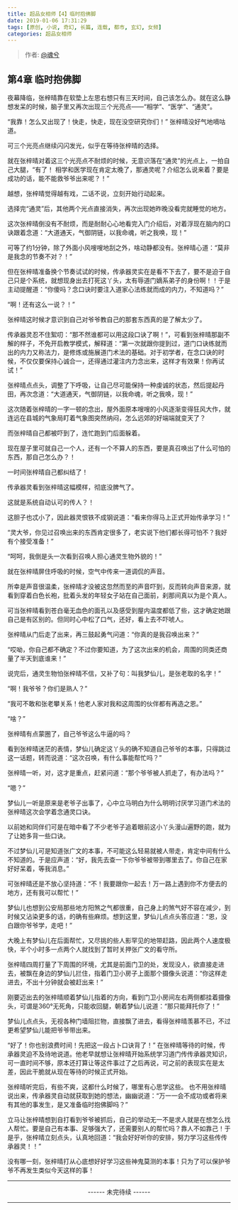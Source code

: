 ```yaml
---
title: 超品女相师【4】临时抱佛脚
date: 2019-01-06 17:31:29
tags: [原创, 小说, 奇幻, 长篇, 连载, 都市, 玄幻, 女频]
categories: 超品女相师
---
```


> 作者: [@魂兮](http://weibo.com/paigu77)

## 第4章 临时抱佛脚

夜幕降临，张梓晴靠在软垫上左思右想只有三天时间，自己该怎么办。就在这么静想发呆的时候，脑子里又再次出现三个光亮点——“相学”、“医学”、“通灵”。

“我靠！怎么又出现了！快走，快走，现在没空研究你们！” 张梓晴没好气地嘀咕道。

可三个光亮点继续闪闪发光，似乎在等待张梓晴的选择。

就在张梓晴对着这三个光亮点不耐烦的时候，无意识落在“通灵”的光点上，一拍自己大腿，“有了！ 相学和医学现在肯定太晚了，那通灵呢？介绍怎么说来着？要是成功的话，能不能救爷爷出来呢？！”

越想，张梓晴觉得越有戏，二话不说，立刻开始行动起来。

选择完“通灵”后，其他两个光点直接消失，再次出现她昨晚没看完就睡觉的地方。

这次张梓晴倒没有不耐烦，而是耐耐心心地看完入门介绍后，对着浮现在脑内的口诀跟着念道：“大道通天，气御阴链，以我命魂，听之我唤，现！”

可等了约1分钟，除了外面小风嗖嗖地刮之外，啥动静都没有。张梓晴心道：“莫非是我念的节奏不对？！”

但在张梓晴准备换个节奏试试的时候，传承器灵实在是看不下去了，要不是迫于自己只是个系统，就想现身出去打死这丫头，太有辱道门嫡系弟子的身份啊！！于是主动提醒道：“你傻吗？念口诀时要注入道家心法练就而成的内力，不知道吗？”

“啊！还有这么一说？！”

张梓晴这时候才意识到自己对爷爷教自己的那套东西真的是了解太少了。

传承器灵忍不住絮叨：“那不然谁都可以用这段口诀了啊！”，可看到张梓晴那副不解的样子，不免开启教学模式，解释道：“第一次就跟你提到过，道门口诀练就而出的内力又称法力，是修炼或施展道门术法的基础。对于初学者，在念口诀的时候，不仅仅要保持心诚合一，还得通过灌注内力念出来，这样才有效果！你再试试！”

张梓晴点点头，调整了下呼吸，让自己尽可能保持一种虔诚的状态，然后提起丹田，再次念道：“大道通天，气御阴链，以我命魂，听之我唤，现！”

这次随着张梓晴的一字一顿的念出，屋外面原本嗖嗖的小风逐渐变得狂风大作，就连远在县城的气象局盯着气象图突然纳闷，怎么远郊的好端端就变天了？

而张梓晴自己都被吓到了，连忙跑到门后面躲着。

现在屋子里可就自己一个人，还有一个不算人的东西，要是真召唤出了什么可怕的东西，那自己怎么办？！

一时间张梓晴自己都纠结了！

传承器灵看到张梓晴这幅模样，彻底没脾气了。

这就是系统自动认可的传人？！

这胆子也忒小了，因此器灵恨铁不成钢说道：“看来你得马上正式开始传承学习！”

“灵大爷，你见过召唤出来的东西肯定很多了，老实说下他们都长得可怕不？我好有个接受准备！”

“呵呵，我倒是头一次看到召唤人担心通灵生物外貌的！” 

就在张梓晴屏住呼吸的时候，空气中传来一道调侃的声音。

所幸是声音很温柔，张梓晴才没被这忽然而至的声音吓到，反而转向声音来源，就看到穿着白色长袍，批着头发的年轻女子站在自己面前，刹那间真以为是个真人。

可当张梓晴看到苍白毫无血色的面孔以及感受到屋内温度都低了些，这才确定她跟自己是有区别的。但同时心中松了口气，还好，看上去不吓唬人。

张梓晴从门后走了出来，再三鼓起勇气问道：“你真的是我召唤出来？”

“哎呦，你自己都不确定？不过你要知道，为了这次出来的机会，周围的同类还商量了半天到底谁来！”

说完后，通灵生物怕张梓晴不信，又补了句：叫我梦仙儿，是张老取的名字！”

“啊！我爷爷？你们是熟人？” 

“我可不敢和张老攀关系！他老人家对我和这周围的伙伴都有再造之恩。”

“啥？”

张梓晴有点蒙圈了，自己爷爷这么牛逼的吗？

看到张梓晴迷茫的表情，梦仙儿确定这丫头的确不知道自己爷爷的本事，只得跳过这一话题，转而说道：“这次召唤，有什么事能帮忙吗？”

张梓晴一听，对，这才是重点，赶紧问道：“那个爷爷被人抓走了，有办法吗？”

“嗯？” 

梦仙儿一听是原来是老爷子出事了，心中立马明白为什么明明讨厌学习道门术法的张梓晴这次会学着念通灵口诀。

以前她和同伴们可是在暗中看了不少老爷子追着眼前这小丫头漫山遍野的跑，就为了让她多背一些口诀。

不过梦仙儿可是知道张广文的本事，不可能这么轻易就被人带走，肯定中间有什么不知道的。于是应声道：“好，我先去查一下你爷爷被带到哪里去了。你自己在家好好呆着，等我消息。”

可张梓晴还是不放心坚持道：“不！我要跟你一起去！万一路上遇到你不方便去的地方，还有我可以帮忙！”

梦仙儿也想到公安局那些地方阳煞之气都很重，自己身上的煞气好不容在减少，到时候又沾染更多的话，的确有些麻烦。想到这里，梦仙儿点点头答应道：“恩，没白跟你爷爷学，走吧！”

大晚上有梦仙儿在后面帮忙，又尽挑的些人影罕见的地带赶路，因此两个人速度极快，半个小时多一点两个人就找到了暂时关押张广文的看守所。

张梓晴四周打量了下周围的环境，尤其是前面门卫的处，发现没人，欲直接走进去，被飘在身边的梦仙儿拦住，指着门卫小房子上面那个摄像头说道：“你这样走进去，不出十分钟就会被赶出来！”

刚要迈出去的张梓晴顺着梦仙儿指着的方向，看到门卫小房间左右两侧都挂着摄像头，可谓是360°无死角，只能收回腿，朝着梦仙儿说道：“那只能拜托你了！”

梦仙儿点点头，无视各种门墙阻拦物，直接飘了进去，看得张梓晴羡慕不已，不过更希望梦仙儿能把爷爷带出来。

“好了！你也别浪费时间！先把这一段占卜口诀背了！” 在张梓晴等待的时候，传承器灵迫不及待地说道。他老早就想让张梓晴开始系统学习道门传传承器灵知识，可一直时间不够，原本还打算让等这件事过了之后再说，可之前的表现实在是太差，因此干脆就从现在等待的时候正式开始。

张梓晴听完后，有些不爽，这都什么时候了，哪里有心思学这些。 也不用张梓晴说出来，传承器灵自动就获取到她的想法，幽幽说道：“万一一会不成功或者将来有其他的事发生，是又准备临时抱佛脚吗？”

立马让张梓晴想到自打看到爷爷被抓后，自己的举动无一不是求人就是在想怎么找人帮忙。要是自己有本事、足够强大了，还需要别人的帮忙吗？靠人不如靠己！于是乎，张梓晴立刻点头，认真地回道：“我会好好听你的安排，努力学习这些传传承器灵！！”　

没有哪一刻，张梓晴打从心底想好好学习这些神鬼莫测的本事！只为了可以保护爷爷不再发生类似今天这样的事！

---

<center> ------ 未完待续 ------ </center>

---
